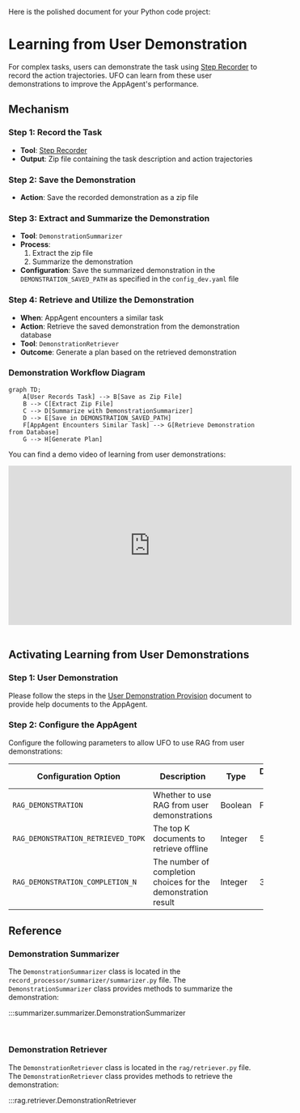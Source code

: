 Here is the polished document for your Python code project:

# Learning from User Demonstration

For complex tasks, users can demonstrate the task using [Step Recorder](https://support.microsoft.com/en-us/windows/record-steps-to-reproduce-a-problem-46582a9b-620f-2e36-00c9-04e25d784e47) to record the action trajectories. UFO can learn from these user demonstrations to improve the AppAgent's performance.



## Mechanism

### Step 1: Record the Task
- **Tool**: [Step Recorder](https://support.microsoft.com/en-us/windows/record-steps-to-reproduce-a-problem-46582a9b-620f-2e36-00c9-04e25d784e47)
- **Output**: Zip file containing the task description and action trajectories

### Step 2: Save the Demonstration
- **Action**: Save the recorded demonstration as a zip file

### Step 3: Extract and Summarize the Demonstration
- **Tool**: `DemonstrationSummarizer`
- **Process**:
  1. Extract the zip file
  2. Summarize the demonstration
- **Configuration**: Save the summarized demonstration in the `DEMONSTRATION_SAVED_PATH` as specified in the `config_dev.yaml` file

### Step 4: Retrieve and Utilize the Demonstration
- **When**: AppAgent encounters a similar task
- **Action**: Retrieve the saved demonstration from the demonstration database
- **Tool**: `DemonstrationRetriever`
- **Outcome**: Generate a plan based on the retrieved demonstration

### Demonstration Workflow Diagram
```mermaid
graph TD;
    A[User Records Task] --> B[Save as Zip File]
    B --> C[Extract Zip File]
    C --> D[Summarize with DemonstrationSummarizer]
    D --> E[Save in DEMONSTRATION_SAVED_PATH]
    F[AppAgent Encounters Similar Task] --> G[Retrieve Demonstration from Database]
    G --> H[Generate Plan]
```

You can find a demo video of learning from user demonstrations:

<iframe width="560" height="315" src="https://github.com/yunhao0204/UFO/assets/59384816/0146f83e-1b5e-4933-8985-fe3f24ec4777" frameborder="0" allowfullscreen></iframe>

<br>

<br>

## Activating Learning from User Demonstrations

### Step 1: User Demonstration
Please follow the steps in the [User Demonstration Provision](../../creating_app_agent/demonstration_provision.md) document to provide help documents to the AppAgent.

### Step 2: Configure the AppAgent
Configure the following parameters to allow UFO to use RAG from user demonstrations:

| Configuration Option | Description | Type | Default Value |
|----------------------|-------------|------|---------------|
| `RAG_DEMONSTRATION` | Whether to use RAG from user demonstrations | Boolean | False |
| `RAG_DEMONSTRATION_RETRIEVED_TOPK` | The top K documents to retrieve offline | Integer | 5 |
| `RAG_DEMONSTRATION_COMPLETION_N` | The number of completion choices for the demonstration result | Integer | 3 |

## Reference

### Demonstration Summarizer
The `DemonstrationSummarizer` class is located in the `record_processor/summarizer/summarizer.py` file. The `DemonstrationSummarizer` class provides methods to summarize the demonstration:

:::summarizer.summarizer.DemonstrationSummarizer

<br>

### Demonstration Retriever
The `DemonstrationRetriever` class is located in the `rag/retriever.py` file. The `DemonstrationRetriever` class provides methods to retrieve the demonstration:

:::rag.retriever.DemonstrationRetriever